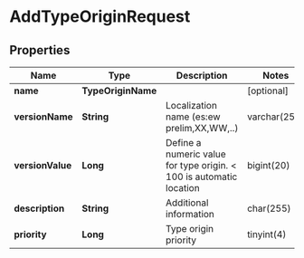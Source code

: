 

# AddTypeOriginRequest


## Properties

| Name | Type | Description | Notes |
|------------ | ------------- | ------------- | -------------|
|**name** | **TypeOriginName** |  |  [optional] |
|**versionName** | **String** | Localization name (es:ew prelim,XX,WW,..) | varchar(255) |  [optional] |
|**versionValue** | **Long** | Define a numeric value for type origin. &lt; 100 is automatic location | bigint(20) |  [optional] |
|**description** | **String** | Additional information | char(255) |  [optional] |
|**priority** | **Long** | Type origin priority | tinyint(4) |  [optional] |



